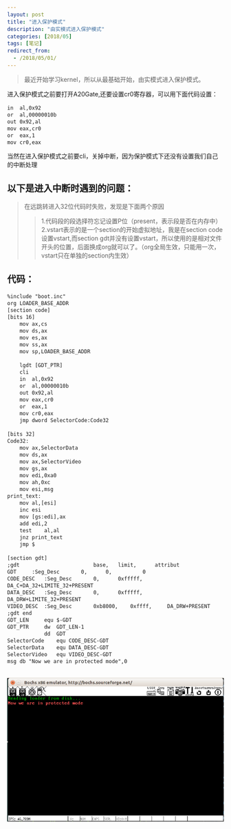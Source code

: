```yaml
---
layout: post
title: "进入保护模式"
description: "由实模式进入保护模式"
categories: [2018/05]
tags: [笔记]
redirect_from:
  - /2018/05/01/
---
```


> 最近开始学习kernel，所以从最基础开始，由实模式进入保护模式。

进入保护模式之前要打开A20Gate,还要设置cr0寄存器，可以用下面代码设置：
~~~
in	al,0x92
or	al,00000010b
out	0x92,al
mov	eax,cr0
or	eax,1
mov	cr0,eax
~~~

当然在进入保护模式之前要cli，关掉中断，因为保护模式下还没有设置我们自己的中断处理  

## 以下是进入中断时遇到的问题：

> 在远跳转进入32位代码时失败，发现是下面两个原因
> > 1.代码段的段选择符忘记设置P位（present，表示段是否在内存中）  
> > 2.vstart表示的是一个section的开始虚拟地址，我是在section code设置vstart,而section gdt并没有设置vstart，所以使用的是相对文件开头的位置，后面换成org就可以了。（org全局生效，只能用一次，vstart只在单独的section内生效）

## 代码：
~~~
%include "boot.inc"
org	LOADER_BASE_ADDR
[section code]
[bits 16]
	mov	ax,cs
	mov	ds,ax
	mov	es,ax
	mov	ss,ax
	mov	sp,LOADER_BASE_ADDR

	lgdt [GDT_PTR]
	cli
	in	al,0x92
	or	al,00000010b
	out	0x92,al
	mov	eax,cr0
	or	eax,1
	mov	cr0,eax
	jmp dword SelectorCode:Code32

[bits 32]
Code32:
	mov	ax,SelectorData
	mov	ds,ax
	mov	ax,SelectorVideo
	mov	gs,ax
	mov	edi,0xa0
	mov	ah,0xc
	mov	esi,msg
print_text:
	mov	al,[esi]
	inc	esi
	mov	[gs:edi],ax
	add	edi,2
	test	al,al
	jnz	print_text
	jmp $

[section gdt]
;gdt						base,	limit,		attribut
GDT		:Seg_Desc		0,		0,			0
CODE_DESC	:Seg_Desc		0,		0xfffff,	DA_C+DA_32+LIMITE_32+PRESENT
DATA_DESC	:Seg_Desc		0,		0xfffff,	DA_DRW+LIMITE_32+PRESENT
VIDEO_DESC	:Seg_Desc		0xb8000,	0xffff,		DA_DRW+PRESENT
;gdt end
GDT_LEN		equ $-GDT
GDT_PTR		dw	GDT_LEN-1
			dd	GDT
SelectorCode	equ CODE_DESC-GDT
SelectorData	equ DATA_DESC-GDT
SelectorVideo	equ VIDEO_DESC-GDT
msg db "Now we are in protected mode",0
~~~

&emsp;&emsp;&emsp;![run_time](https://raw.githubusercontent.com/lm0963/lm0963.github.io/master/assets/images/screenshots/screen_shot_protected_mode.png)
